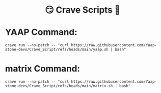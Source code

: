 <h1 align="center"> 😏 Crave Scripts 🧐 </h1>

# YAAP Command:
```
crave run --no-patch -- "curl https://raw.githubusercontent.com/Yaap-stone-devs/Crave_Script/refs/heads/main/yaap.sh | bash"
```
# matrix Command:
```
crave run --no-patch -- "curl https://raw.githubusercontent.com/Yaap-stone-devs/Crave_Script/refs/heads/main/matrix.sh | bash"
```
